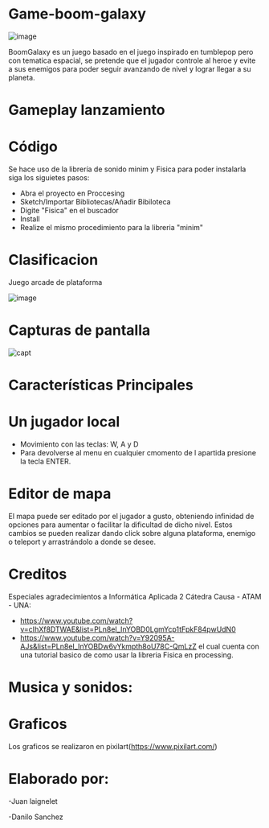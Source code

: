 # Game-boom-galaxy

![image](https://user-images.githubusercontent.com/89653251/136491816-61748d26-1e06-4bca-a28c-e29666b756d7.png)

BoomGalaxy es un juego basado en el juego inspirado en  tumblepop pero con tematica espacial, se pretende que el jugador controle al heroe y evite a sus enemigos para poder seguir avanzando de nivel y lograr llegar a su planeta.

# Gameplay lanzamiento


# Código

Se hace uso de la librería de sonido minim y Fisica para poder instalarla siga los siguietes pasos:

* Abra el proyecto en Proccesing
* Sketch/Importar Bibliotecas/Añadir Bibiloteca
* Digite "Fisica" en el buscador
* Install
* Realize el mismo procedimiento para la libreria "minim"


# Clasificacion
Juego arcade de plataforma


![image](https://user-images.githubusercontent.com/89653251/136489860-dd84e1c6-1b63-4352-bcf4-9ad8a6895c98.png) 

# Capturas de pantalla
![capt](https://user-images.githubusercontent.com/75026769/138352414-4993608f-200e-46a0-8fd4-d38ee8cfdb3b.png)

# Características Principales 

# Un jugador local
* Movimiento con las teclas: W, A y D
* Para devolverse al menu en cualquier cmomento de l apartida presione la tecla ENTER.

# Editor de mapa
 El mapa puede ser editado por el jugador a gusto, obteniendo infinidad de opciones para aumentar o facilitar la dificultad de dicho nivel.
 Estos cambios se pueden realizar dando click sobre alguna plataforma, enemigo o teleport y arrastrándolo a donde se desee.

# Creditos
Especiales agradecimientos a Informática Aplicada 2 Cátedra Causa - ATAM - UNA: 
* https://www.youtube.com/watch?v=cIhXf8DTWAE&list=PLn8eI_InYOBD0LgmYcp1tFpkF84pwUdN0 
* https://www.youtube.com/watch?v=Y92095A-AJs&list=PLn8eI_InYOBDw6vYkmpth8oU78C-QmLzZ
el cual cuenta con una tutorial basico de como usar la libreria Fisica en processing.

# Musica y sonidos:

# Graficos
Los graficos se realizaron en pixilart(https://www.pixilart.com/)

# Elaborado por:
-Juan laignelet

-Danilo Sanchez


